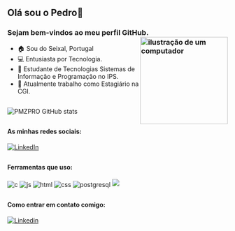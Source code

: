 <link rel="stylesheet" href="https://cdn.jsdelivr.net/gh/devicons/devicon@v2.15.1/devicon.min.css">

## Olá sou o Pedro👋
### Sejam bem-vindos ao meu perfil GitHub. <img src="https://raw.githubusercontent.com/MicaelliMedeiros/micaellimedeiros/master/image/computer-illustration.png" alt="ilustração de um computador" min-width="200px" max-width="200px" width="200px" align="right">

- 🏠  Sou do Seixal, Portugal
- 💻 Entusiasta por Tecnologia.
- 🧠 Estudante de Tecnologias Sistemas de Informação e Programação no IPS.
- 🏦 Atualmente trabalho como Estagiário na CGI.

##

![PMZPRO GitHub stats](https://github-readme-stats.vercel.app/api?username=pmzpro&show_icons=true&theme=dark&count_private=true)

##

#### As minhas redes sociais:
[![LinkedIn](https://img.shields.io/badge/LinkedIn-0077B5?style=for-the-badge&logo=linkedin&logoColor=white)](https://www.linkedin.com/in/pedromfz/)

##

#### Ferramentas que uso:
<div style="display: inline_block">
  <img align="center" alt="c" src="https://img.shields.io/badge/C-00599C?style=for-the-badge&logo=c&logoColor=white" />
  <img align="center" alt="js" src="https://img.shields.io/badge/JavaScript-F7DF1E?style=for-the-badge&logo=javascript&logoColor=black" />
  <img align="center" alt="html" src="https://img.shields.io/badge/HTML5-E34F26?style=for-the-badge&logo=html5&logoColor=white"/>
  <img align="center" alt="css" src="https://img.shields.io/badge/CSS3-1572B6?style=for-the-badge&logo=css3&logoColor=white"/>
  <img align="center" alt="postgresql" src="https://img.shields.io/badge/PostgreSQL-316192?style=for-the-badge&logo=postgresql&logoColor=white"/>
  <img src="https://cdn.jsdelivr.net/gh/devicons/devicon@latest/icons/angular/angular-original.svg" />
          
  <img align="center" alt="" src=""/>
  <img align="center" alt="" src=""/>
  <br/>

##

#### Como entrar em contato comigo:
[<img alt="Linkedin" src="https://img.shields.io/badge/-linkedin-%230077B5?style=for-the-badge&logo=linkedin&logoColor=white"/>](https://www.linkedin.com/in/pedromfz)
